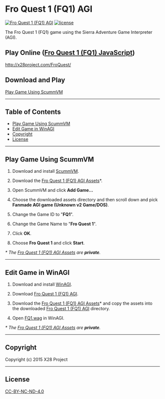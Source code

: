 # Fro Quest 1 (FQ1) AGI

[![Fro Quest 1 (FQ1) AGI](https://img.shields.io/github/package-json/v/x28project/fro-quest-1-agi)](https://github.com/x28project/fro-quest-1-agi)
[![license](https://img.shields.io/github/license/x28project/fro-quest-1-agi)](LICENSE)

The Fro Quest 1 (FQ1) game using the Sierra Adventure Game Interpreter (AGI).

## Play Online ([Fro Quest 1 (FQ1) JavaScript](https://img.shields.io/github/package-json/v/x28project/fro-quest-1-js))

http://x28project.com/FroQuest/

## Download and Play

[Play Game Using ScummVM](#play-game-using-scummvm)

---

## Table of Contents

- [Play Game Using ScummVM](#play-game-using-scummvm)
- [Edit Game in WinAGI](#edit-game-in-winagi)
- [Copyright](#copyright)
- [License](#license)

---

## Play Game Using ScummVM

1. Download and install [ScummVM](https://www.scummvm.org/downloads/).

2. Download the [Fro Quest 1 (FQ1) AGI Assets](https://github.com/x28project/fro-quest-1-agi-assets)\*.

3. Open ScummVM and click **Add Game...**

4. Choose the downloaded assets directory and then scroll down and pick **Fanmade AGI game (Unknown v2 Game/DOS)**.

5. Change the Game ID to "**FQ1**".

6. Change the Game Name to "**Fro Quest 1**".

7. Click **OK**.

8. Choose **Fro Quest 1** and click **Start**.

_\* The [Fro Quest 1 (FQ1) AGI Assets](https://github.com/x28project/fro-quest-1-agi-assets) are **private**._

---

## Edit Game in WinAGI

1. Download and install [WinAGI](http://agiwiki.sierrahelp.com/index.php?title=WinAGI).

2. Download [Fro Quest 1 (FQ1) AGI](https://github.com/x28project/fro-quest-1-agi).

3. Download the [Fro Quest 1 (FQ1) AGI Assets](https://github.com/x28project/fro-quest-1-agi-assets)\* and copy the assets into the downloaded [Fro Quest 1 (FQ1) AGI](https://github.com/x28project/fro-quest-1-agi) directory.

4. Open [FQ1.wag](FQ1.wag) in WinAGI.

_\* The [Fro Quest 1 (FQ1) AGI Assets](https://github.com/x28project/fro-quest-1-agi-assets) are **private**._

---

## Copyright

Copyright (c) 2015 X28 Project

---

## License

[CC-BY-NC-ND-4.0](LICENSE)
